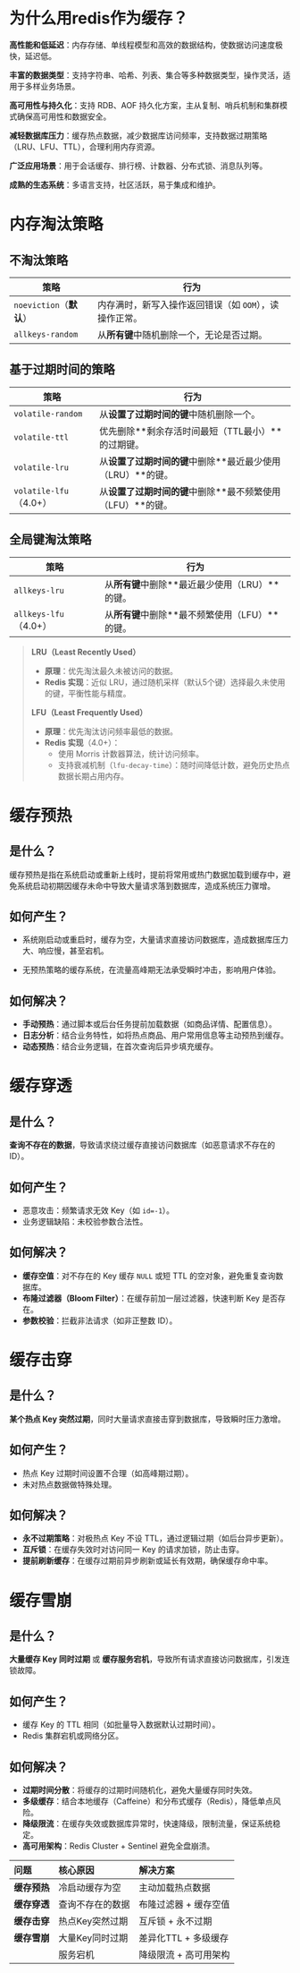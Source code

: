 # 为什么用redis作为缓存？

**高性能和低延迟**：内存存储、单线程模型和高效的数据结构，使数据访问速度极快，延迟低。

**丰富的数据类型**：支持字符串、哈希、列表、集合等多种数据类型，操作灵活，适用于多样业务场景。

**高可用性与持久化**：支持 RDB、AOF 持久化方案，主从复制、哨兵机制和集群模式确保高可用性和数据安全。

**减轻数据库压力**：缓存热点数据，减少数据库访问频率，支持数据过期策略（LRU、LFU、TTL），合理利用内存资源。

**广泛应用场景**：用于会话缓存、排行榜、计数器、分布式锁、消息队列等。

**成熟的生态系统**：多语言支持，社区活跃，易于集成和维护。

# 内存淘汰策略

## **不淘汰策略**

| 策略 | 行为 |
|-|-|
| `noeviction`（**默认**） | 内存满时，新写入操作返回错误（如 `OOM`），读操作正常。 |
| `allkeys-random`     | 从**所有键**中随机删除一个，无论是否过期。 |

## **基于过期时间的策略**

| 策略 | 行为 |
|-|-|
| `volatile-random`      | 从**设置了过期时间的键**中随机删除一个。                    |
| `volatile-ttl`         | 优先删除**剩余存活时间最短（TTL最小）**的过期键。           |
| `volatile-lru`         | 从**设置了过期时间的键**中删除**最近最少使用（LRU）**的键。 |
| `volatile-lfu`（4.0+） | 从**设置了过期时间的键**中删除**最不频繁使用（LFU）**的键。 |

## **全局键淘汰策略**

| 策略 | 行为 |
|-|-|
| `allkeys-lru`         | 从**所有键**中删除**最近最少使用（LRU）**的键。 |
| `allkeys-lfu`（4.0+） | 从**所有键**中删除**最不频繁使用（LFU）**的键。 |

> **LRU（Least Recently Used）**
>
> - **原理**：优先淘汰最久未被访问的数据。
> - **Redis 实现**：近似 LRU，通过随机采样（默认5个键）选择最久未使用的键，平衡性能与精度。
>
> **LFU（Least Frequently Used）**
>
> - **原理**：优先淘汰访问频率最低的数据。
> - **Redis 实现**（4.0+）：
>   - 使用 Morris 计数器算法，统计访问频率。
>   - 支持衰减机制（`lfu-decay-time`）：随时间降低计数，避免历史热点数据长期占用内存。

# 缓存预热

## 是什么？

缓存预热是指在系统启动或重新上线时，提前将常用或热门数据加载到缓存中，避免系统启动初期因缓存未命中导致大量请求落到数据库，造成系统压力骤增。

## 如何产生？

- 系统刚启动或重启时，缓存为空，大量请求直接访问数据库，造成数据库压力大、响应慢，甚至宕机。

- 无预热策略的缓存系统，在流量高峰期无法承受瞬时冲击，影响用户体验。

## 如何解决？

- **手动预热**：通过脚本或后台任务提前加载数据（如商品详情、配置信息）。
- **日志分析**：结合业务特性，如将热点商品、用户常用信息等主动预热到缓存。
- **动态预热**：结合业务逻辑，在首次查询后异步填充缓存。

# 缓存穿透

## 是什么？

**查询不存在的数据**，导致请求绕过缓存直接访问数据库（如恶意请求不存在的 ID）。

## 如何产生？

- 恶意攻击：频繁请求无效 Key（如 `id=-1`）。
- 业务逻辑缺陷：未校验参数合法性。

## 如何解决？

- **缓存空值**：对不存在的 Key 缓存 `NULL` 或短 TTL 的空对象，避免重复查询数据库。
- **布隆过滤器（Bloom Filter）**：在缓存前加一层过滤器，快速判断 Key 是否存在。
- **参数校验**：拦截非法请求（如非正整数 ID）。

# 缓存击穿

## **是什么？**

**某个热点 Key 突然过期**，同时大量请求直接击穿到数据库，导致瞬时压力激增。

## **如何产生？**

- 热点 Key 过期时间设置不合理（如高峰期过期）。
- 未对热点数据做特殊处理。

## **如何解决？**

- **永不过期策略**：对极热点 Key 不设 TTL，通过逻辑过期（如后台异步更新）。
- **互斥锁**：在缓存失效时对访问同一 Key 的请求加锁，防止击穿。
- **提前刷新缓存**：在缓存过期前异步刷新或延长有效期，确保缓存命中率。

# 缓存雪崩

## 是什么？

**大量缓存 Key 同时过期** 或 **缓存服务宕机**，导致所有请求直接访问数据库，引发连锁故障。

## 如何产生？

- 缓存 Key 的 TTL 相同（如批量导入数据默认过期时间）。
- Redis 集群宕机或网络分区。

## 如何解决？

- **过期时间分散**：将缓存的过期时间随机化，避免大量缓存同时失效。
- **多级缓存**：结合本地缓存（Caffeine）和分布式缓存（Redis），降低单点风险。
- **降级限流**：在缓存失效或数据库异常时，快速降级，限制流量，保证系统稳定。
- **高可用架构**：Redis Cluster + Sentinel 避免全盘崩溃。


| 问题 | 核心原因 | 解决方案 |
| :----------- | :-- | :------------------- |
| **缓存预热** | 冷启动缓存为空             | 主动加载热点数据 |
| **缓存穿透** | 查询不存在的数据           | 布隆过滤器 + 缓存空值 |
| **缓存击穿** | 热点Key突然过期          | 互斥锁 + 永不过期 |
| **缓存雪崩** | 大量Key同时过期 | 差异化TTL + 多级缓存 |
|  | 服务宕机 | 降级限流 + 高可用架构 |
